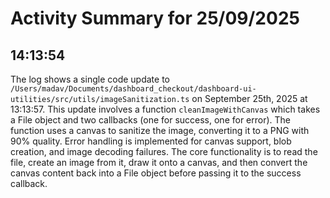 # Activity Summary for 25/09/2025

## 14:13:54
The log shows a single code update to `/Users/madav/Documents/dashboard_checkout/dashboard-ui-utilities/src/utils/imageSanitization.ts` on September 25th, 2025 at 13:13:57.  This update involves a function `cleanImageWithCanvas` which takes a File object and two callbacks (one for success, one for error). The function uses a canvas to sanitize the image, converting it to a PNG with 90% quality. Error handling is implemented for canvas support, blob creation, and image decoding failures.  The core functionality is to read the file, create an image from it, draw it onto a canvas, and then convert the canvas content back into a File object before passing it to the success callback.
